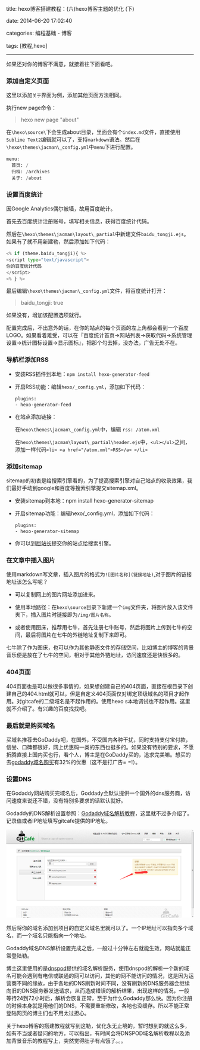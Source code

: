 title: hexo博客搭建教程：(六)hexo博客主题的优化 (下)

date: 2014-06-20 17:02:40

categories: 编程基础 - 博客

tags: [教程,hexo]

---

如果还对你的博客不满意，就接着往下面看吧。

<!--more-->

### 添加自定义页面

这里以添加`关于`界面为例，添加其他页面方法相同。

执行new page命令：

> hexo new page "about"

在`\hexo\source\`下会生成about目录，里面会有个`index.md`文件，直接使用`Sublime Text2`编辑就可以了，支持`markdown`语法。然后在`\hexo\themes\jacman\_config.yml`中`menu`下进行配置。

```python
menu:
  首页: /
  归档: /archives
  关于: /about
```

### 设置百度统计

因Google Analytics偶尔被墙，故用百度统计。

首先去百度统计注册账号，填写相关信息，获得百度统计代码。

然后在`\hexo\themes\jacman\layout\_partial`中新建文件`baidu_tongji.ejs`。如果有了就不用新建勒，然后添加如下代码：

```python
<% if (theme.baidu_tongji){ %>
<script type="text/javascript">
你的百度统计代码
</script>
<% } %>
```

最后编辑`\hexo\themes\jacman\_config.yml`文件，将百度统计打开：

> baidu_tongji: true

如果没有，增加该配置选项就行。

配置完成后，不出意外的话，在你的站点的每个页面的左上角都会看到一个百度LOGO。如果看着难受，可以在『百度统计首页->网站列表->获取代码->系统管理设置->统计图标设置->显示图标』，把那个勾去掉，没办法，广告无处不在。

### 导航栏添加RSS

* 安装RSS插件到本地：`npm install hexo-generator-feed`

* 开启RSS功能：编辑`hexo/_config.yml`，添加如下代码：

	```
	plugins:
	- hexo-generator-feed
	```

* 在站点添加链接：

	在`hexo\themes\jacman\_config.yml`中，编辑 `rss: /atom.xml`
	
	在`hexo\themes\jacman\layout\_partial\header.ejs`中，`<ul></ul>`之间，添加一样代码`<li> <a href="/atom.xml">RSS</a> </li>`

### 添加sitemap

sitemap的初衷是给搜索引擎看的，为了提高搜索引擎对自己站点的收录效果，我们最好手动到google和百度等搜索引擎提交sitemap.xml。

* 安装sitemap到本地：npm install hexo-generator-sitemap
 
* 开启sitemap功能：编辑hexo/_config.yml，添加如下代码：

	```
	plugins:
	- hexo-generator-sitemap
	```

* 你可以到[屈站长](http://www.sousuoyinqingtijiao.com/)提交你的站点给搜索引擎。

### 在文章中插入图片

使用markdown写文章，插入图片的格式为`![图片名称](链接地址)`,对于图片的链接地址该怎么写呢？

* 可以复制网上的图片网址添加进来。

* 使用本地路径：在`hexo\source`目录下新建一个`img`文件夹，将图片放入该文件夹下，插入图片时链接即为`/img/图片名称`。

* 或者使用图床，推荐用七牛，首先注册七牛账号，然后将图片上传到七牛的空间，最后将图片在七牛的外链地址复制下来即可。

七牛除了作为图床，也可以作为其他静态文件的存储空间，比如博主的博客的背景音乐便是放在了七牛的空间，相对于其他外链地址，访问速度还是快很多的。

### 404页面

404页面也是可以做很多事情的，如果想创建自己的404页面，直接在根目录下创建自己的404.html就可以，但是自定义404页面仅对绑定顶级域名的项目才起作用。对gitcafe的二级域名是不起作用的。使用hexo s本地调试也不起作用。这里就不介绍了。有兴趣的百度找找吧。

### 最后就是购买域名

买域名推荐去GoDaddy吧，在国外，不受国内各种干扰，同时支持支付宝付款，信誉、口碑都很好，网上优惠码一类的东西也挺多的。如果没有特别的要求，不愿折腾直接上国内买也行，看个人，博主是在GoDaddy买的，追求完美嘛。想买的去[godaddy域名购买](https://www.godaddy.com/about/godaddy-chinese.aspx?isc=bsfndom4&cvosrc=ppc.baidu)有32%的优惠（这不是打广告= =!）。

### 设置DNS

在Godaddy网站购买完域名后，Goddady会默认提供一个国外的dns服务商，访问速度来说还不错，没有特别多要求的话默认就好。

Godaddy的DNS解析设置参照：[Godaddy域名解析教程](http://www.51php.com/domain/13235.html)，这里就不过多介绍了。记录值或者IP地址填写gitcafe提供的IP地址。

![](\img\hexo博客搭建教程：-六-hexo博客主题优化-下\IP地址.png)

然后将你的域名添加到项目的自定义域名里就可以了。一个IP地址可以指向多个域名，而一个域名只能指向一个地址。

Godaddy域名DNS解析设置完成之后，一般过十分钟左右就能生效，网站就能正常登陆勒。

博主这里使用的是[dnspod](https://www.dnspod.cn/)提供的域名解析服务，使用dnspod的解析一个新的域名可能会遇到有电信或联通的网可以访问，其他的网不能访问的情况，这是因为运营商不同的缘故，由于各地的DNS刷新时间不同，没有刷新的DNS服务器会继续向旧的DNS服务器发送请求，从而造成错误的解析结果，出现这样的情况，一般等待24到72小时后，解析会恢复正常，至于为什么Godaddy那么快。因为你注册的时候本身就是用他们的DNS，不需要重新修改，各地也没缓存。所以不能正常登陆网页的博主们也不用太过担心。

关于hexo博客的搭建教程就写到这勒，优化永无止境的，暂时想到的就这么多，如有不当或者疑问的地方，可以指出，有时间会将DNSPOD域名解析教程以及添加背景音乐的教程写上，突然觉得肚子有点饿了。。。
